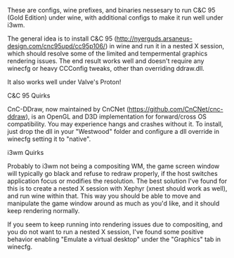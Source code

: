 These are configs, wine prefixes, and binaries nessesary to run C&C 95 (Gold Edition) under wine, with additional configs to make it run well under i3wm.

The general idea is to install C&C 95 (http://nyerguds.arsaneus-design.com/cnc95upd/cc95p106/) in wine and run it in a nested X session, which should resolve some of the limited and tempermental graphics rendering issues. The end result works well and doesn't require any winecfg or heavy CCConfig tweaks, other than overriding ddraw.dll.

It also works well under Valve's Proton!

C&C 95 Quirks

CnC-DDraw, now maintained by CnCNet (https://github.com/CnCNet/cnc-ddraw), is an OpenGL and D3D implementation for forward/cross OS compatibility. You may experience hangs and crashes without it. To install, just drop the dll in your "Westwood" folder and configure a dll override in winecfg setting it to "native".

i3wm Quirks

Probably to i3wm not being a compositing WM, the game screen window will typically go black and refuse to redraw properly, if the host switches application focus or modifies the resolution. The best solution I've found for this is to create a nested X session with Xephyr (xnest should work as well), and run wine within that. This way you should be able to move and manipulate the game window around as much as you'd like, and it should keep rendering normally.

If you seem to keep running into rendering issues due to compositing, and you do not want to run a nested X session, I've found some positive behavior enabling "Emulate a virtual desktop" under the "Graphics" tab in winecfg.
